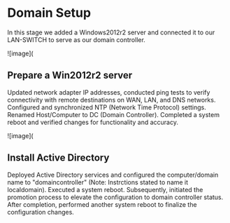 # Domain Setup

In this stage we added a Windows2012r2 server and connected it to our LAN-SWITCH to serve as our domain controller.

![image](

## Prepare a Win2012r2 server

Updated network adapter IP addresses, conducted ping tests to verify connectivity with remote destinations on WAN, LAN, and DNS networks. Configured and synchronized NTP (Network Time Protocol) settings. Renamed Host/Computer to DC (Domain Controller). Completed a system reboot and verified changes for functionality and accuracy.

![image](

## Install Active Directory

Deployed Active Directory services and configured the computer/domain name to "domaincontroller" (Note: Instrctions stated to name it localdomain). Executed a system reboot. Subsequently, initiated the promotion process to elevate the configuration to domain controller status. After completion, performed another system reboot to finalize the configuration changes.
